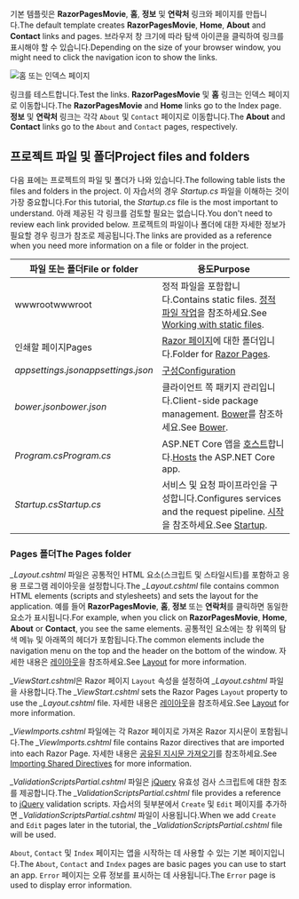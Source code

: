 <span data-ttu-id="54377-101">기본 템플릿은 **RazorPagesMovie**, **홈**, **정보** 및 **연락처** 링크와 페이지를 만듭니다.</span><span class="sxs-lookup"><span data-stu-id="54377-101">The default template creates **RazorPagesMovie**, **Home**, **About** and **Contact** links and pages.</span></span> <span data-ttu-id="54377-102">브라우저 창 크기에 따라 탐색 아이콘을 클릭하여 링크를 표시해야 할 수 있습니다.</span><span class="sxs-lookup"><span data-stu-id="54377-102">Depending on the size of your browser window, you might need to click the navigation icon to show the links.</span></span>

![홈 또는 인덱스 페이지](../../tutorials/razor-pages/razor-pages-start/_static/home2.png)

<span data-ttu-id="54377-104">링크를 테스트합니다.</span><span class="sxs-lookup"><span data-stu-id="54377-104">Test the links.</span></span> <span data-ttu-id="54377-105">**RazorPagesMovie** 및 **홈** 링크는 인덱스 페이지로 이동합니다.</span><span class="sxs-lookup"><span data-stu-id="54377-105">The **RazorPagesMovie** and **Home** links go to the Index page.</span></span> <span data-ttu-id="54377-106">**정보** 및 **연락처** 링크는 각각 `About` 및 `Contact` 페이지로 이동합니다.</span><span class="sxs-lookup"><span data-stu-id="54377-106">The **About** and **Contact** links go to the `About` and `Contact` pages, respectively.</span></span>

## <a name="project-files-and-folders"></a><span data-ttu-id="54377-107">프로젝트 파일 및 폴더</span><span class="sxs-lookup"><span data-stu-id="54377-107">Project files and folders</span></span>

<span data-ttu-id="54377-108">다음 표에는 프로젝트의 파일 및 폴더가 나와 있습니다.</span><span class="sxs-lookup"><span data-stu-id="54377-108">The following table lists the files and folders in the project.</span></span> <span data-ttu-id="54377-109">이 자습서의 경우 *Startup.cs* 파일을 이해하는 것이 가장 중요합니다.</span><span class="sxs-lookup"><span data-stu-id="54377-109">For this tutorial, the *Startup.cs* file is the most important to understand.</span></span> <span data-ttu-id="54377-110">아래 제공된 각 링크를 검토할 필요는 없습니다.</span><span class="sxs-lookup"><span data-stu-id="54377-110">You don't need to review each link provided below.</span></span> <span data-ttu-id="54377-111">프로젝트의 파일이나 폴더에 대한 자세한 정보가 필요할 경우 링크가 참조로 제공됩니다.</span><span class="sxs-lookup"><span data-stu-id="54377-111">The links are provided as a reference when you need more information on a file or folder in the project.</span></span>

| <span data-ttu-id="54377-112">파일 또는 폴더</span><span class="sxs-lookup"><span data-stu-id="54377-112">File or folder</span></span>              | <span data-ttu-id="54377-113">용도</span><span class="sxs-lookup"><span data-stu-id="54377-113">Purpose</span></span> |
| ----------------- | ------------ | 
| <span data-ttu-id="54377-114">wwwroot</span><span class="sxs-lookup"><span data-stu-id="54377-114">wwwroot</span></span> | <span data-ttu-id="54377-115">정적 파일을 포함합니다.</span><span class="sxs-lookup"><span data-stu-id="54377-115">Contains static files.</span></span> <span data-ttu-id="54377-116">[정적 파일 작업](xref:fundamentals/static-files)을 참조하세요.</span><span class="sxs-lookup"><span data-stu-id="54377-116">See [Working with static files](xref:fundamentals/static-files).</span></span> |
| <span data-ttu-id="54377-117">인쇄할 페이지</span><span class="sxs-lookup"><span data-stu-id="54377-117">Pages</span></span> | <span data-ttu-id="54377-118">[Razor 페이지](xref:mvc/razor-pages/index)에 대한 폴더입니다.</span><span class="sxs-lookup"><span data-stu-id="54377-118">Folder for [Razor Pages](xref:mvc/razor-pages/index).</span></span> | 
| <span data-ttu-id="54377-119">*appsettings.json*</span><span class="sxs-lookup"><span data-stu-id="54377-119">*appsettings.json*</span></span> | [<span data-ttu-id="54377-120">구성</span><span class="sxs-lookup"><span data-stu-id="54377-120">Configuration</span></span>](xref:fundamentals/configuration) |
| <span data-ttu-id="54377-121">*bower.json*</span><span class="sxs-lookup"><span data-stu-id="54377-121">*bower.json*</span></span> | <span data-ttu-id="54377-122">클라이언트 쪽 패키지 관리입니다.</span><span class="sxs-lookup"><span data-stu-id="54377-122">Client-side package management.</span></span> <span data-ttu-id="54377-123">[Bower](xref:client-side/bower)를 참조하세요.</span><span class="sxs-lookup"><span data-stu-id="54377-123">See [Bower](xref:client-side/bower).</span></span>|
| <span data-ttu-id="54377-124">*Program.cs*</span><span class="sxs-lookup"><span data-stu-id="54377-124">*Program.cs*</span></span> | <span data-ttu-id="54377-125">ASP.NET Core 앱을 [호스트](xref:fundamentals/hosting)합니다.</span><span class="sxs-lookup"><span data-stu-id="54377-125">[Hosts](xref:fundamentals/hosting) the ASP.NET Core app.</span></span>|
| <span data-ttu-id="54377-126">*Startup.cs*</span><span class="sxs-lookup"><span data-stu-id="54377-126">*Startup.cs*</span></span> | <span data-ttu-id="54377-127">서비스 및 요청 파이프라인을 구성합니다.</span><span class="sxs-lookup"><span data-stu-id="54377-127">Configures services and the request pipeline.</span></span> <span data-ttu-id="54377-128">[시작](xref:fundamentals/startup)을 참조하세요.</span><span class="sxs-lookup"><span data-stu-id="54377-128">See [Startup](xref:fundamentals/startup).</span></span>|

### <a name="the-pages-folder"></a><span data-ttu-id="54377-129">Pages 폴더</span><span class="sxs-lookup"><span data-stu-id="54377-129">The Pages folder</span></span>

<span data-ttu-id="54377-130">*_Layout.cshtml* 파일은 공통적인 HTML 요소(스크립트 및 스타일시트)를 포함하고 응용 프로그램 레이아웃을 설정합니다.</span><span class="sxs-lookup"><span data-stu-id="54377-130">The *_Layout.cshtml* file contains common HTML elements (scripts and stylesheets) and sets the layout for the application.</span></span> <span data-ttu-id="54377-131">예를 들어 **RazorPagesMovie**, **홈**, **정보** 또는 **연락처**를 클릭하면 동일한 요소가 표시됩니다.</span><span class="sxs-lookup"><span data-stu-id="54377-131">For example, when you click on **RazorPagesMovie**, **Home**, **About** or **Contact**, you see the same elements.</span></span> <span data-ttu-id="54377-132">공통적인 요소에는 창 위쪽의 탐색 메뉴 및 아래쪽의 헤더가 포함됩니다.</span><span class="sxs-lookup"><span data-stu-id="54377-132">The common elements include the navigation menu on the top and the header on the bottom of the window.</span></span> <span data-ttu-id="54377-133">자세한 내용은 [레이아웃](xref:mvc/views/layout)을 참조하세요.</span><span class="sxs-lookup"><span data-stu-id="54377-133">See [Layout](xref:mvc/views/layout) for more information.</span></span>

<span data-ttu-id="54377-134">*_ViewStart.cshtml*은 Razor 페이지 `Layout` 속성을 설정하여 *_Layout.cshtml* 파일을 사용합니다.</span><span class="sxs-lookup"><span data-stu-id="54377-134">The *_ViewStart.cshtml* sets the Razor Pages `Layout` property to use the *_Layout.cshtml* file.</span></span> <span data-ttu-id="54377-135">자세한 내용은 [레이아웃](xref:mvc/views/layout)을 참조하세요.</span><span class="sxs-lookup"><span data-stu-id="54377-135">See [Layout](xref:mvc/views/layout) for more information.</span></span>

<span data-ttu-id="54377-136">*_ViewImports.cshtml* 파일에는 각 Razor 페이지로 가져온 Razor 지시문이 포함됩니다.</span><span class="sxs-lookup"><span data-stu-id="54377-136">The *_ViewImports.cshtml* file contains Razor directives that are imported into each Razor Page.</span></span> <span data-ttu-id="54377-137">자세한 내용은 [공유된 지시문 가져오기](xref:mvc/views/layout#importing-shared-directives)를 참조하세요.</span><span class="sxs-lookup"><span data-stu-id="54377-137">See [Importing Shared Directives](xref:mvc/views/layout#importing-shared-directives) for more information.</span></span>

<span data-ttu-id="54377-138">*_ValidationScriptsPartial.cshtml* 파일은 [jQuery](https://jquery.com/) 유효성 검사 스크립트에 대한 참조를 제공합니다.</span><span class="sxs-lookup"><span data-stu-id="54377-138">The *_ValidationScriptsPartial.cshtml* file provides a reference to [jQuery](https://jquery.com/) validation scripts.</span></span> <span data-ttu-id="54377-139">자습서의 뒷부분에서 `Create` 및 `Edit` 페이지를 추가하면 *_ValidationScriptsPartial.cshtml* 파일이 사용됩니다.</span><span class="sxs-lookup"><span data-stu-id="54377-139">When we add `Create` and `Edit` pages later in the tutorial, the *_ValidationScriptsPartial.cshtml* file will be used.</span></span>

<span data-ttu-id="54377-140">`About`, `Contact` 및 `Index` 페이지는 앱을 시작하는 데 사용할 수 있는 기본 페이지입니다.</span><span class="sxs-lookup"><span data-stu-id="54377-140">The `About`, `Contact` and `Index` pages are basic pages you can use to start an app.</span></span> <span data-ttu-id="54377-141">`Error` 페이지는 오류 정보를 표시하는 데 사용됩니다.</span><span class="sxs-lookup"><span data-stu-id="54377-141">The `Error` page is used to display error information.</span></span>